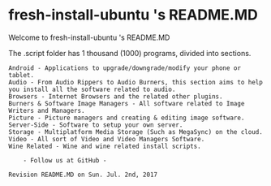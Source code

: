 # fresh-install-ubuntu 's README.MD #

Welcome to fresh-install-ubuntu 's README.MD

The .script folder has 1 thousand (1000) programs, divided into sections.

	Android - Applications to upgrade/downgrade/modify your phone or tablet.
	Audio - From Audio Rippers to Audio Burners, this section aims to help you install all the software related to audio.
	Browsers - Internet Browsers and the related other plugins.
	Burners & Software Image Managers - All software related to Image Writers and Managers.
	Picture - Picture managers and creating & editing image software.
	Server-Side - Software to setup your own server.
	Storage - Multiplatform Media Storage (Such as MegaSync) on the cloud.
	Video - All sort of Video and Video Managers Software.
	Wine Related - Wine and wine related install scripts.

		- Follow us at GitHub -

	Revision README.MD on Sun. Jul. 2nd, 2017

